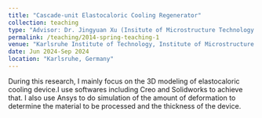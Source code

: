 ```yaml
---
title: "Cascade-unit Elastocaloric Cooling Regenerator"
collection: teaching
type: "Advisor: Dr. Jingyuan Xu (Insitute of Microstructure Technology KIT)"
permalink: /teaching/2014-spring-teaching-1
venue: "Karlsruhe Institute of Technology, Institute of Microstructure Technologies"
date: Jun 2024-Sep 2024
location: "Karlsruhe, Germany"
---
```


During this research, I mainly focus on the 3D modeling of elastocaloric cooling device.I use softwares including Creo and Solidworks to achieve that.
I also use Ansys to do simulation of the amount of deformation to determine the material to be processed and the thickness of the device.


